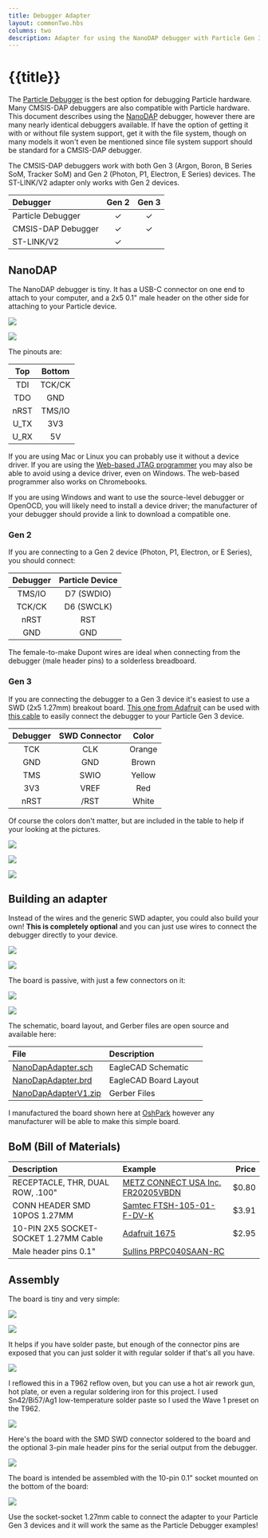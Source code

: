 ```yaml
---
title: Debugger Adapter
layout: commonTwo.hbs
columns: two
description: Adapter for using the NanoDAP debugger with Particle Gen 3 devices
---
```


# {{title}}

The [Particle Debugger](/reference/datasheets/accessories/debugger/) is the best option for debugging Particle hardware. Many CMSIS-DAP debuggers are also compatible with Particle hardware. This document describes using the [NanoDAP](https://github.com/wuxx/nanoDAP-HS/blob/master/README_en.md) debugger, however there are many nearly identical debuggers available. If have the option of getting it with or without file system support, get it with the file system, though on many models it won't even be mentioned since file system support should be standard for a CMSIS-DAP debugger.

The CMSIS-DAP debuggers work with both Gen 3 (Argon, Boron, B Series SoM, Tracker SoM) and Gen 2 (Photon, P1, Electron, E Series) devices. The ST-LINK/V2 adapter only works with Gen 2 devices.

| Debugger | Gen 2 | Gen 3 |
| :--- | :---: | :---: |
| Particle Debugger | &check; | &check; |
| CMSIS-DAP Debugger | &check; | &check; |
| ST-LINK/V2 | &check; |  |

## NanoDAP

The NanoDAP debugger is tiny. It has a USB-C connector on one end to attach to your computer, and a 2x5 0.1" male header on the other side for attaching to your Particle device.

![](/assets/images/debugger/nanodap1.jpeg)

![](/assets/images/debugger/nanodap2.jpeg)

The pinouts are:

| Top | Bottom |
| :---: | :---: |
| TDI  | TCK/CK |
| TDO  | GND |
| nRST | TMS/IO |
| U_TX | 3V3 |
| U_RX | 5V |

If you are using Mac or Linux you can probably use it without a device driver. If you are using the [Web-based JTAG programmer](/tools/device-restore/device-restore-jtag/) you may also be able to avoid using a device driver, even on Windows. The web-based programmer also works on Chromebooks.

If you are using Windows and want to use the source-level debugger or OpenOCD, you will likely need to install a device driver; the manufacturer of your debugger should provide a link to download a compatible one. 

### Gen 2

If you are connecting to a Gen 2 device (Photon, P1, Electron, or E Series), you should connect:

| Debugger | Particle Device |
| :---: | :---: |
| TMS/IO | D7 (SWDIO) |
| TCK/CK | D6 (SWCLK) |
| nRST | RST | 
| GND | GND |

The female-to-make Dupont wires are ideal when connecting from the debugger (male header pins) to a solderless breadboard.

### Gen 3

If you are connecting the debugger to a Gen 3 device it's easiest to use a SWD (2x5 1.27mm) breakout board. [This one from Adafruit](https://www.adafruit.com/product/2743) can be used with [this cable](https://www.adafruit.com/product/1675) to easily connect the debugger to your Particle Gen 3 device.

| Debugger | SWD Connector | Color | 
| :---: | :---: | :---: | 
| TCK | CLK | Orange |
| GND | GND | Brown |
| TMS | SWIO | Yellow |
| 3V3 | VREF | Red |
| nRST | /RST | White |

Of course the colors don't matter, but are included in the table to help if your looking at the pictures.

![](/assets/images/debugger/connector1.jpeg)

![](/assets/images/debugger/connector2.jpeg)

![](/assets/images/debugger/connector3.jpeg)


## Building an adapter

Instead of the wires and the generic SWD adapter, you could also build your own! **This is completely optional** and you can just use wires to connect the debugger directly to your device.

![](/assets/images/debugger/final2.jpeg)

![](/assets/images/debugger/final1.jpeg)

The board is passive, with just a few connectors on it:

![](/assets/images/debugger/schematic.png)

![](/assets/images/debugger/board-layout.png)

The schematic, board layout, and Gerber files are open source and available here:

| File | Description |
| :--- | :--- |
| [NanoDapAdapter.sch](/assets/files/debugger/NanoDapAdapter.sch) | EagleCAD Schematic |
| [NanoDapAdapter.brd](/assets/files/debugger/NanoDapAdapter.brd) | EagleCAD Board Layout |
| [NanoDapAdapterV1.zip](/assets/files/debugger/NanoDapAdapterV1.zip) | Gerber Files |

I manufactured the board shown here at [OshPark](https://oshpark.com) however any manufacturer will be able to make this simple board.

## BoM (Bill of Materials)

| Description | Example | Price |
| :--- | :--- | ---: |
| RECEPTACLE, THR, DUAL ROW, .100" | [METZ CONNECT USA Inc. FR20205VBDN](https://www.digikey.com/en/products/detail/metz-connect-usa-inc/FR20205VBDN/12342897) | $0.80 |
| CONN HEADER SMD 10POS 1.27MM | [Samtec FTSH-105-01-F-DV-K](https://www.digikey.com/product-detail/en/FTSH-105-01-F-DV-K/SAM8796-ND/2649974) | $3.91 |
| 10-PIN 2X5 SOCKET-SOCKET 1.27MM Cable | [Adafruit 1675](https://www.digikey.com/en/products/detail/adafruit-industries-llc/1675/6827142) | $2.95 |
| Male header pins 0.1" | [Sullins PRPC040SAAN-RC](https://www.digikey.com/product-detail/en/PRPC040SAAN-RC/S1011EC-40-ND/2775214) | | 

## Assembly

The board is tiny and very simple:

![](/assets/images/debugger/adapter1.jpeg)

![](/assets/images/debugger/adapter2.jpeg)

It helps if you have solder paste, but enough of the connector pins are exposed that you can just solder it with regular solder if that's all you have.

![](/assets/images/debugger/adapter3.jpeg)

I reflowed this in a T962 reflow oven, but you can use a hot air rework gun, hot plate, or even a regular soldering iron for this project. I used Sn42/Bi57/Ag1 low-temperature solder paste so I used the Wave 1 preset on the T962.

![](/assets/images/debugger/adapter4.jpeg)

Here's the board with the SMD SWD connector soldered to the board and the optional 3-pin male header pins for the serial output from the debugger.

![](/assets/images/debugger/adapter5.jpeg)

The board is intended be assembled with the 10-pin 0.1" socket mounted on the bottom of the board:

![](/assets/images/debugger/adapter6.jpeg)

Use the socket-socket 1.27mm cable to connect the adapter to your Particle Gen 3 devices and it will work the same as the Particle Debugger examples!
